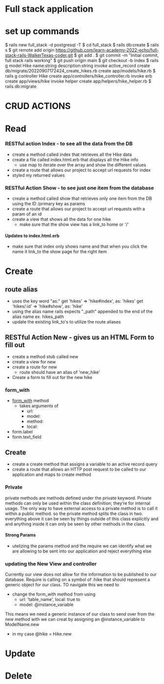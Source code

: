 # Full stack application 
  # set up commands
  $ rails new full_stack -d postgresql -T
  $ cd full_stack
  $ rails db:create
  $ rails s
  $ git remote add origin https://github.com/learn-academy-2022-echo/full-stack-rails-WalkerTexas-coder.git
  $ git add .
  $ git commit -m "Initial commit, full stack rails working"
  $ git push origin main
  $ git checkout -b index
  $ rails g model Hike name:string description:string
      invoke  active_record
      create    db/migrate/20220907172424_create_hikes.rb
      create    app/models/hike.rb
  $ rails g controller Hike
      create  app/controllers/hike_controller.rb
      invoke  erb
      create    app/views/hike
      invoke  helper
      create    app/helpers/hike_helper.rb
  $ rails db:migrate


# CRUD ACTIONS
# Read
  ### RESTful action Index - to see all the data from the DB
  - create a method called index that retrieves all the Hike data  
  - create a file called index.html.erb that displays all the Hike info
    - use map to iterate over the array and show the different values  
  - create a route that allows our project to accept url requests for index  
  - styled my returned values

  ### RESTful Action Show - to see just one item from the database
  - create a method called show that retrieves only one item from the DB using the ID /primary key as params
  - create a route that allows our project to accept url requests with a param of an id
  - create a view that shows all the data for one hike
    - make sure that the show view has a link_to home or '/'

  #### Updates to index.html.erb
  - make sure that index only shows name and that when you click the name it link_to the show page for the right item

# Create 
  ## route alias 
  - uses the key word "as:"
  get 'hikes' => 'hike#index', as: 'hikes'
  get 'hikes/:id' => 'hike#show', as: 'hike'
  - using the alias name rails expects "_path" appended to the end of the alias name
    ex. hikes_path
  - update the existing link_to's to utilize the route aliases
  ## RESTful Action New - gives us an HTML Form to fill out
  - create a method stub called new
  - create a view for new
  - create a route for new
    - route should have an alias of 'new_hike'
  - Create a form to fill out for the new hike
  ### form_with
  - [form_with](https://apidock.com/rails/v5.2.3/ActionView/Helpers/FormHelper/form_with) method
    - takes arguments of 
      - url:
      - model:
      - method:
      - local:
  - form.label
  - form.text_field

  ## Create
  - create a create method that assigns a variable to an active record query 
  - create a route that allows an HTTP post request to be called to our application and maps to create method

  ### Private
  private methods are methods defined under the private keyword. Private methods can only be used within the class definition; they’re for internal usage. The only way to have external access to a private method is to call it within a public method. so the private method splits the class in two. everything above it can be seen by things outside of this class explicitly and and anything inside it can only be seen by other methods in the class.

  #### Strong Params
 -  utelizing the params method and the require we can identify what we are allowing to be sent into our application and reject everything else

 ### updating the New View and controller
  Currently our view does not allow for the information to be published to our database. Require is calling on a symbol of :hike that should represent a generic object for our class. TO navigate this we need to 
  - change the form_with method from using
    - url: 'table_name', local: true 
    to
    - model: @instance_variable
  
  This means we need a generic instance of our class to send over from the new method with we can creat by assigning an @instance_variable to ModelName.new
  - in my case @hike = Hike.new

# Update
# Delete